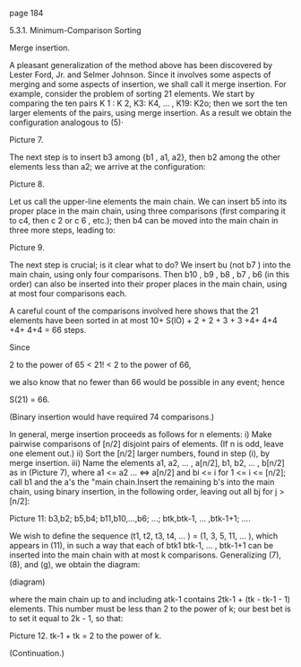 page 184

5.3.1. Minimum-Comparison Sorting

Merge insertion.

A pleasant generalization of the method above has been discovered by Lester Ford, Jr. and Selmer Johnson. Since it involves some aspects of merging and some aspects of insertion, we shall call it merge insertion. For example, consider the problem of sorting 21 elements. We start by comparing the ten pairs K 1 : K 2, K3: K4, ... , K19: K2o; then we sort the ten larger elements of the pairs, using merge insertion. As a result we obtain the configuration analogous to (5)·

Picture 7.

The next step is to insert b3 among {b1 , a1, a2}, then b2 among the other elements less than a2; we arrive at the configuration:

Picture 8.

Let us call the upper-line elements the main chain. We can insert b5 into its proper place in the main chain, using three comparisons (first comparing it to c4, then c 2 or c 6 , etc.); then b4 can be moved into the main chain in three more steps, leading to:

Picture 9.

The next step is crucial; is it clear what to do? We insert bu (not b7 ) into the main chain, using only four comparisons. Then b10 , b9 , b8 , b7 , b6 (in this order)
can also be inserted into their proper places in the main chain, using at most four comparisons each.

A careful count of the comparisons involved here shows that the 21 elements have been sorted in at most 10+ S(lO) + 2 + 2 + 3 + 3 +4+ 4+4 +4+ 4+4 = 66 steps.

Since

2 to the power of 65 < 21! < 2 to the power of 66,

we also know that no fewer than 66 would be possible in any event; hence

S(21) = 66.

(Binary insertion would have required 74 comparisons.)

In general, merge insertion proceeds as follows for n elements:
i) Make pairwise comparisons of [n/2] disjoint pairs of elements. (If n is odd, leave one element out.)
ii) Sort the [n/2] larger numbers, found in step (i), by merge insertion.
iii) Name the elements a1, a2, ... , a[n/2], b1, b2, ... , b[n/2] as in (Picture 7), where a1 <= a2 ... <=> a[n/2] and bi <= i for 1 <= i <= [n/2]; call b1 and the a's the "main chain.Insert the remaining b's into the main chain, using binary
insertion, in the following order, leaving out all bj for j > [n/2]:

Picture 11:
b3,b2; b5,b4; b11,b10,...,b6; ...; btk,btk-1, ... ,btk-1+1; ....

We wish to define the sequence (t1, t2, t3, t4, ... ) = (1, 3, 5, 11, ... ), which appears in (11), in such a way that each of btk1  btk-1, ... , btk-1+1 can be inserted into the main chain with at most k comparisons. Generalizing (7), (8), and (g), we obtain the diagram:

(diagram)

where the main chain up to and including atk-1 contains 2tk-1 + (tk - tk-1 - 1) elements.
This number must be less than 2 to the power of k; our best bet is to set it equal to 2k - 1, so that:

Picture 12.
tk-1 + tk = 2 to the power of k.

(Continuation.)
